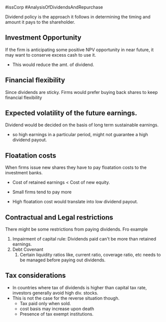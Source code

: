 #issCorp #AnalysisOfDividendsAndRepurchase 

Dividend policy is the approach it follows in determining the timing and amount it pays to the shareholder. 

## Investment Opportunity 
If the firm is anticipating some positive NPV opportunity in near future, it may want to conserve excess cash to use it. 
- This would reduce the amt. of dividend. 

## Financial flexibility 
Since dividends are sticky. Firms would prefer buying back shares to keep financial flexibility 

## Expected volatility of the future earnings. 
Dividend would be decided on the basis of long term sustainable earnings. 
- so high earnings in a particular period, might not guarantee a high dividend payout. 

## Floatation costs 
When firms issue new shares they have to pay floatation costs to the investment banks. 
- Cost of retained earnings < Cost of new equity. 

- Small firms tend to pay more
- High floatation cost would translate into low dividend payout. 

## Contractual and Legal restrictions 
There might be some restrictions from paying dividends. 
Fro example 
1. Impairment of capital rule: 
	   Dividends paid can't be more than retained earnings. 
2. Debt Covenant
	1. Certain liquidity ratios like, current ratio, coverage ratio, etc needs to be managed before paying out dividends. 

## Tax considerations 
- In countries where tax of dividends is higher than capital tax rate, investors generally avoid high div. stocks. 
- This is not the case for the reverse situation though. 
	- Tax paid only when sold. 
	- cost basis may increase upon death 
	- Presence of tax exempt institutions. 

